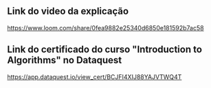 ## Link do video da explicação
https://www.loom.com/share/0fea9882e25340d6850e181592b7ac58

## Link do certificado do curso "Introduction to Algorithms" no Dataquest
https://app.dataquest.io/view_cert/BCJFI4XIJ88YAJVTWQ4T